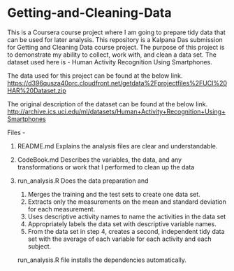 # Getting-and-Cleaning-Data
This is a Coursera course project where I am going to prepare tidy data that can be used for later analysis. This repository is a Kalpana Das submission for Getting and Cleaning Data course project. The purpose of this project is to demonstrate my ability to collect, work with, and clean a data set. The dataset used here is - Human Activity Recognition Using Smartphones.

The data used for this project can be found at the below link. https://d396qusza40orc.cloudfront.net/getdata%2Fprojectfiles%2FUCI%20HAR%20Dataset.zip

The original description of the dataset can be found at the below link. http://archive.ics.uci.edu/ml/datasets/Human+Activity+Recognition+Using+Smartphones

Files - 
1. README.md Explains the analysis files are clear and understandable.
2. CodeBook.md Describes the variables, the data, and any transformations or work that I performed to clean up the data
3. run_analysis.R Does the data preparation and 
   1. Merges the training and the test sets to create one data set.
   2. Extracts only the measurements on the mean and standard deviation for each measurement.
   3. Uses descriptive activity names to name the activities in the data set
   4. Appropriately labels the data set with descriptive variable names.
   5. From the data set in step 4, creates a second, independent tidy data set with the average of each variable for each activity and           each subject.
   
   run_analysis.R file installs the dependencies automatically.
